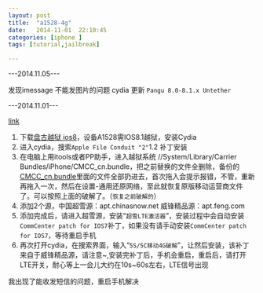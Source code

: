 ```yaml
---
layout: post
title:  "a1528-4g"
date:   2014-11-01	22:10:45
categories: [iphone ]
tags: [tutorial,jailbreak]

---
```


---2014.11.05---

发现imessage 不能发图片的问题
cydia 更新 `Pangu 8.0-8.1.x Untether`

---2014.11.01---

[link](http://bbs.feng.com/read-htm-tid-8522641.html)

1. 下载[盘古越狱 ios8](http://en.pangu.io)，设备A1528需IOS8.1越狱，安装Cydia
2. 进入cydia，搜索`Apple File Conduit "2"`1.2 补丁安装
3. 在电脑上用itools或者PP助手，进入越狱系统 //System/Library/Carrier Bundles/iPhone/CMCC_cn.bundle，把之前替换的文件全删除，备份的[CMCC_cn.bundle](/resources/2014/11/1/CMCC_cn.bundle)里面的文件全部扔进去，首次拖入会提示报错，不管，重新再拖入一次，然后在设置-通用还原网络，至此就恢复原版移动运营商文件了。可以按照上面的破解了。（`恢复之前破解的`）
4. 添加2个源，中国超雪源：apt.chinasnow.net 威锋精品源：apt.feng.com
5. 添加完成后，请进入超雪源，安装“`超雪LTE激活器`”，安装过程中会自动安装`CommCenter patch for IOS7`补丁，如果没有请手动安装`CommCenter patch for IOS7`，等待重启手机
6. 再次打开cydia，在搜索界面，输入“`5S/5C移动4G破解`”，让然后安装，该补丁来自于威锋精品源，请注意~,安装完补丁后，手机会重启，重启后，请打开LTE开关，耐心等上一会儿大约在10s~60s左右，LTE信号出现

我出现了能收发短信的问题，重启手机解决



